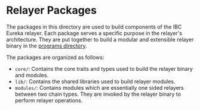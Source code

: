 # Relayer Packages

The packages in this directory are used to build components of the IBC Eureka relayer. Each package serves a specific purpose in the relayer's architecture. They are put together to build a modular and extensible relayer binary in the [programs directory](../../programs/relayer/).

The packages are organized as follows:
- `core/`: Contains the core traits and types used to build the relayer binary and modules.
- `lib/`: Contains the shared libraries used to build relayer modules.
- `modules/`: Contains modules which are essentially one sided relayers between two chain types. They are invoked by the relayer binary to perform relayer operations.
